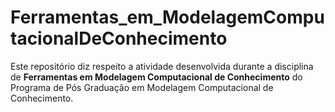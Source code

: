 # Ferramentas_em_ModelagemComputacionalDeConhecimento

Este repositório diz respeito a atividade desenvolvida durante a disciplina de **Ferramentas em Modelagem Computacional de Conhecimento** do Programa de Pós Graduação em Modelagem Computacional de Conhecimento.
